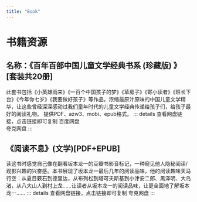 ```yaml
---
title: "Book"
---
```


# 书籍资源 <!-- 页面标题 -->
## 名称：《百年百部中国儿童文学经典书系 (珍藏版) 》[套装共20册]
此套书包括《小英雄雨来》《一百个中国孩子的梦》《草房子》《寄小读者》《班长下台》《今年你七岁》《我要做好孩子》等作品，浓缩最原汁原味的中国儿童文学精华，让这些曾经深深感动过我们童年时代的儿童文学经典传递给孩子们，给孩子最好的阅读礼物。
提供PDF、azw3、mobi、epub格式。
::: details 查看网盘链接，点击链接即可复制
<ClickableCopy text="https://pan.baidu.com/s/1L0g_5tPGBmaQt64B9OqkGw?pwd=rjym" successMessage="已复制百度网盘链接到剪贴板！"/> 百度网盘 <!-- text后输入百度网盘链接 --> <br>
<ClickableCopy text="https://pan.quark.cn/s/d1afc723e4fc" successMessage="已复制夸克网盘链接到剪贴板！"/> 夸克网盘 <!-- text后输入夸克网盘链接 -->
:::

## 《阅读不息》(文学)[PDF+EPUB]
读这书时感觉自己像在翻看坂本龙一的豆瓣书影音标记，一种窥见他人隐秘阅读/观影兴趣的兴奋感。本书展现了坂本龙一最后几年的阅读品味，他的阅读趣味天马行空：从夏目簌石到德里达，从布列松到塔可夫斯基到小津安二郎、黑泽明、大岛渚，从八大山人到村上龙……让读者从坂本龙一的阅读品味，让更全面地了解坂本龙一……
::: details 查看网盘链接，点击链接即可复制
<ClickableCopy text="https://pan.quark.cn/s/6e932be4723c" successMessage="已复制夸克网盘链接到剪贴板！"/> 夸克网盘 <!-- text后输入夸克网盘链接 -->
:::
